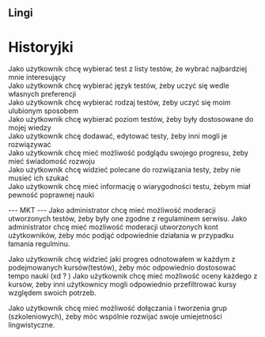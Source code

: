 ## Lingi
# Historyjki
Jako użytkownik chcę wybierać test z listy testów, że wybrać najbardziej mnie interesujący  
Jako użytkownik chcę wybierać język testów, żeby uczyć się wedle własnych preferencji  
Jako użytkownik chcę wybierać rodzaj testów, żeby uczyć się moim ulubionym sposobem  
Jako użytkownik chcę wybierać poziom testów, żeby były dostosowane do mojej wiedzy  
Jako użytkownik chcę dodawać, edytować testy, żeby inni mogli je rozwiązywać  
Jako użytkownik chcę mieć możliwość podglądu swojego progresu, żeby mieć świadomość rozwoju  
Jako użytkownik chcę widzieć polecane do rozwiązania testy, żeby nie musieć ich szukać  
Jako użytkownik chcę mieć informację o wiarygodności testu, żebym miał pewność poprawnej nauki  


--- MKT ---
Jako administrator chcę mieć możliwość moderacji utworzonych testów, żeby były one zgodne z regulaminem serwisu.
Jako administrator chcę mieć mozliwość moderacji utworzonych kont użytkowników, żeby móc podjąć odpowiednie działania w przypadku łamania regulminu.

Jako użytkownik chcę widzieć jaki progres odnotowałem w każdym z podejmowanych kursów(testów), żeby móc odpowiednio dostosować tempo nauki (xd ? )
Jako użytkownik chcę mieć możliwość oceny każdego z kursów, żeby inni użytkownicy mogli odpowiednio przefiltrować kursy względem swoich potrzeb.

Jako użytkownik chcę mieć możliwość dołączania i tworzenia grup (szkoleniowych), żeby móc wspólnie rozwijać swoje umiejetności lingwistyczne.
